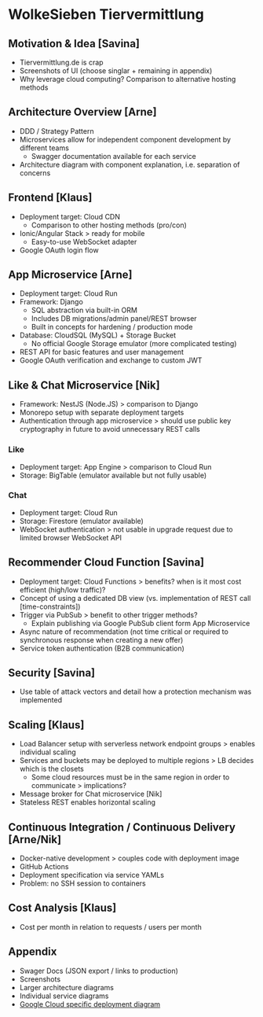 # WolkeSieben Tiervermittlung

<!-- ## Load Balancing and Custom Domains

1. Reserve static address via VPC network > Reserve static address
2. Create a load balancer via Network services > Load balancing > Create load balancer:

- From Internet to My VMs
- Backend configuration > Backend services > Create a backend service
  - Backend type > Serverless network endpoint group
  - Backends > New network endpoint group > -->

## Motivation & Idea [Savina]

- Tiervermittlung.de is crap
- Screenshots of UI (choose singlar + remaining in appendix)
- Why leverage cloud computing? Comparison to alternative hosting methods

## Architecture Overview [Arne]

- DDD / Strategy Pattern
- Microservices allow for independent component development by different teams
  - Swagger documentation available for each service
- Architecture diagram with component explanation, i.e. separation of concerns

## Frontend [Klaus]

- Deployment target: Cloud CDN
  - Comparison to other hosting methods (pro/con)
- Ionic/Angular Stack > ready for mobile
  - Easy-to-use WebSocket adapter
- Google OAuth login flow

## App Microservice [Arne]

- Deployment target: Cloud Run
- Framework: Django
  - SQL abstraction via built-in ORM
  - Includes DB migrations/admin panel/REST browser
  - Built in concepts for hardening / production mode
- Database: CloudSQL (MySQL) + Storage Bucket
  - No official Google Storage emulator (more complicated testing)
- REST API for basic features and user management
- Google OAuth verification and exchange to custom JWT

## Like & Chat Microservice [Nik]

- Framework: NestJS (Node.JS) > comparison to Django
- Monorepo setup with separate deployment targets
- Authentication through app microservice > should use public key cryptography in future to avoid unnecessary REST calls

### Like

- Deployment target: App Engine > comparison to Cloud Run
- Storage: BigTable (emulator available but not fully usable)

### Chat

- Deployment target: Cloud Run
- Storage: Firestore (emulator available)
- WebSocket authentication > not usable in upgrade request due to limited browser WebSocket API

## Recommender Cloud Function [Savina]

- Deployment target: Cloud Functions > benefits? when is it most cost efficient (high/low traffic)?
- Concept of using a dedicated DB view (vs. implementation of REST call [time-constraints])
- Trigger via PubSub > benefit to other trigger methods?
  - Explain publishing via Google PubSub client form App Microservice
- Async nature of recommendation (not time critical or required to synchronous response when creating a new offer)
- Service token authentication (B2B communication)

## Security [Savina]

- Use table of attack vectors and detail how a protection mechanism was implemented

## Scaling [Klaus]

- Load Balancer setup with serverless network endpoint groups > enables individual scaling
- Services and buckets may be deployed to multiple regions > LB decides which is the closets
  - Some cloud resources must be in the same region in order to communicate > implications?
- Message broker for Chat microservice [Nik]
- Stateless REST enables horizontal scaling

## Continuous Integration / Continuous Delivery [Arne/Nik]

- Docker-native development > couples code with deployment image
- GitHub Actions
- Deployment specification via service YAMLs
- Problem: no SSH session to containers

## Cost Analysis [Klaus]

- Cost per month in relation to requests / users per month

## Appendix

- Swager Docs (JSON export / links to production)
- Screenshots
- Larger architecture diagrams
- Individual service diagrams
- [Google Cloud specific deployment diagram](https://cloud.google.com/icons)
